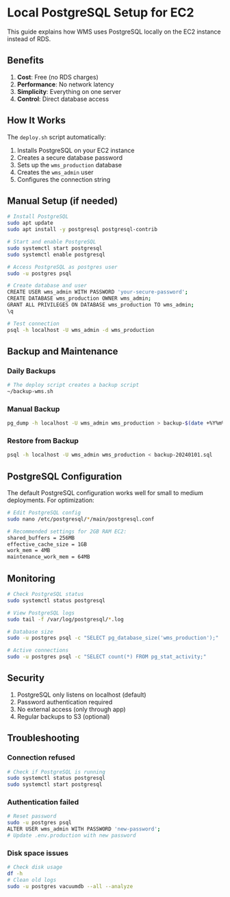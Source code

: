 # Local PostgreSQL Setup for EC2

This guide explains how WMS uses PostgreSQL locally on the EC2 instance instead of RDS.

## Benefits

1. **Cost**: Free (no RDS charges)
2. **Performance**: No network latency
3. **Simplicity**: Everything on one server
4. **Control**: Direct database access

## How It Works

The `deploy.sh` script automatically:

1. Installs PostgreSQL on your EC2 instance
2. Creates a secure database password
3. Sets up the `wms_production` database
4. Creates the `wms_admin` user
5. Configures the connection string

## Manual Setup (if needed)

```bash
# Install PostgreSQL
sudo apt update
sudo apt install -y postgresql postgresql-contrib

# Start and enable PostgreSQL
sudo systemctl start postgresql
sudo systemctl enable postgresql

# Access PostgreSQL as postgres user
sudo -u postgres psql

# Create database and user
CREATE USER wms_admin WITH PASSWORD 'your-secure-password';
CREATE DATABASE wms_production OWNER wms_admin;
GRANT ALL PRIVILEGES ON DATABASE wms_production TO wms_admin;
\q

# Test connection
psql -h localhost -U wms_admin -d wms_production
```

## Backup and Maintenance

### Daily Backups
```bash
# The deploy script creates a backup script
~/backup-wms.sh
```

### Manual Backup
```bash
pg_dump -h localhost -U wms_admin wms_production > backup-$(date +%Y%m%d).sql
```

### Restore from Backup
```bash
psql -h localhost -U wms_admin wms_production < backup-20240101.sql
```

## PostgreSQL Configuration

The default PostgreSQL configuration works well for small to medium deployments. For optimization:

```bash
# Edit PostgreSQL config
sudo nano /etc/postgresql/*/main/postgresql.conf

# Recommended settings for 2GB RAM EC2:
shared_buffers = 256MB
effective_cache_size = 1GB
work_mem = 4MB
maintenance_work_mem = 64MB
```

## Monitoring

```bash
# Check PostgreSQL status
sudo systemctl status postgresql

# View PostgreSQL logs
sudo tail -f /var/log/postgresql/*.log

# Database size
sudo -u postgres psql -c "SELECT pg_database_size('wms_production');"

# Active connections
sudo -u postgres psql -c "SELECT count(*) FROM pg_stat_activity;"
```

## Security

1. PostgreSQL only listens on localhost (default)
2. Password authentication required
3. No external access (only through app)
4. Regular backups to S3 (optional)

## Troubleshooting

### Connection refused
```bash
# Check if PostgreSQL is running
sudo systemctl status postgresql
sudo systemctl start postgresql
```

### Authentication failed
```bash
# Reset password
sudo -u postgres psql
ALTER USER wms_admin WITH PASSWORD 'new-password';
# Update .env.production with new password
```

### Disk space issues
```bash
# Check disk usage
df -h
# Clean old logs
sudo -u postgres vacuumdb --all --analyze
```